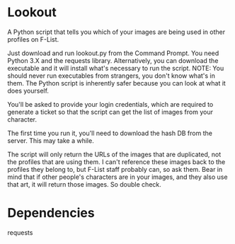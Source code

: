 # Lookout
A Python script that tells you which of your images are being used in other profiles on F-List.

Just download and run lookout.py from the Command Prompt. You need Python 3.X and the requests library. Alternatively, you can download the executable and it will install what's necessary to run the script. NOTE: You should never run executables from strangers, you don't know what's in them. The Python script is inherently safer because you can look at what it does yourself.

You'll be asked to provide your login credentials, which are required to generate a ticket so that the script can get the list of images from your character.

The first time you run it, you'll need to download the hash DB from the server. This may take a while.

The script will only return the URLs of the images that are duplicated, not the profiles that are using them. I can't reference these images back to the profiles they belong to, but F-List staff probably can, so ask them. Bear in mind that if other people's characters are in your images, and they also use that art, it will return those images. So double check.

# Dependencies
requests
